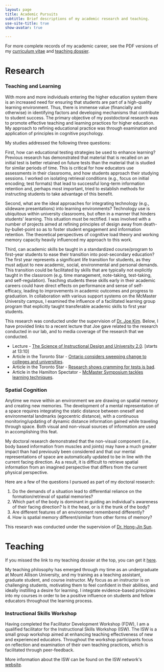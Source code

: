 ```yaml
---
layout: page
title: Academic Pursuits
subtitle: Brief descriptions of my academic research and teaching.
use-site-title: true
show-avatar: true

---
```


For more complete records of my academic career, see the PDF versions of my <a href = "/assets/Teeter_CV_December_2025.pdf" target = "_blank">curriculum vitae</a> and <a href = "/assets/Teeter_TeachingDossier_July2015.pdf" target = "_blank">teaching dossier</a>.


# Research 

### Teaching and Learning

With more and more individuals entering the higher education system there is an increased need for ensuring that students are part of a high-quality learning environment. Thus, there is immense value (financially and otherwise) in identifying factors and developing mechanisms that contribute to student success. The primary objective of my postdoctoral research was to promote effective teaching and learning practices for higher education. My 
approach to refining educational practice was through examination and application of principles in cognitive psychology.

My studies addressed the following three questions:

First, how can educational testing strategies be used to enhance learning? Previous research has demonstrated that material that is recalled on an initial test is better retained on future tests than the material that is studied for similar periods of time. This is critical for how educators use assessments in their classrooms, and how students approach their studying sessions. I worked on isolating retrieval conditions (e.g., focus on initial encoding; test formats) that lead to successful long-term information retention and, perhaps most important, tried to establish methods for instructing students to take advantage of this benefit.

Second, what are the ideal approaches for integrating technology (e.g., slideware presentations) into learning environments? Technology use is ubiquitous within university classrooms, but often in a manner that hinders students' learning. This situation must be rectified. I was involved with a number of projects aimed at refining principles of design away from death-by-bullet-point so as to foster student engagement and information retention. The theoretical perspectives of cognitive load theory and working memory capacity heavily influenced my approach to this work.

Third, can academic skills be taught in a standardized course/program to first-year students to ease their transition into post-secondary education?  The first year represents a significant life transition for students, as they must adjust to new academic, social, environmental and personal demands. This transition could be facilitated by skills that are typically not explicitly taught in the classroom (e.g. time management, note-taking, test-taking, and self-regulation). Teaching students these skills early in their academic careers could have direct effects on performance and sense of self-efficacy, leading to improvements in academic outcomes and progress to graduation. In collaboration with various support systems on the McMaster University campus, I examined the influence of a facilitated learning group program that explicitly taught transferable academic skills to first year students.

This research was conducted under the supervision of <a href = "https://twitter.com/ProfJoeKim" target = "_blank"> Dr. Joe Kim</a>. Below, I have provided links to a recent lecture that Joe gave related to the research conducted in our lab, and to media coverage of the research that we conducted.

- Lecture - <a href = "http://www.youtube.com/watch?v=7znKw2Ir7iM" target = "_blank"> The Science of Instructional Design and University 2.0</a>. [starts at 13:10]
- Article in the Toronto Star - <a href = "http://www.thestar.com/news/gta/education/article/1250342--ontario-considers-sweeping-change-to-colleges-and-universities" target = "_blank"> Ontario considers sweeping change to colleges and universities</a>.
- Article in the Toronto Star - <a href = "http://www.thestar.com/yourtoronto/education/2013/11/15/school_exams_mom_and_dad_were_right_research_proves_cramming_for_tests_is_bad.html" target = "_blank"> Research shows cramming for tests is bad</a>.
- Article in the Hamilton Spectator - <a href = "http://www.thespec.com/news-story/4220473-mac-symposium-tackles-learning-techniques/" target = "_blank"> McMaster Symposium tackles learning techniques</a>.


### Spatial Cognition

Anytime we move within an environment we are drawing on spatial memory and creating new memories. The development of a mental representation of a space requires integrating the static distance between oneself and environmental landmarks (egocentric distance), with a continuous monitoring/updating of dynamic distance information gained while traveling through space. Both visual and non-visual sources of information are used in accomplishing this feat.

My doctoral research demonstrated that the non-visual component (i.e., body based information from muscles and joints) may have a much greater impact than had previously been considered and that our mental representations of space are automatically updated to be in line with the current facing direction. As a result, it is difficult to retrieve spatial information from an imagined perspective that differs from the current physical perspective.

Here are a few of the questions I pursued as part of my doctoral research:

1. Do the demands of a situation lead to differential reliance on the formation/retrieval of spatial memories?
2. Which part of the body is dominant in guiding an individual's awareness of their facing direction? Is it the head, or is it the trunk of the body?
3. Are different features of an environment remembered differently?
4. How is spatial memory different/similar from other forms of memory?

This research was conducted under the supervision of <a href = "http://vr.mcmaster.ca/lab/" target = "_blank"> Dr. Hong-Jin Sun</a>.


# Teaching

If you missed the link to my teaching dossier at the top, you can get it [here]({{site.url}}/assets/Teeter_TeachingDossier_July2015.pdf).

My teaching philosophy has emerged through my time as an undergraduate at Mount Allison University, and my training as a teaching assistant, graduate student, and course instructor. My focus as an instructor is on challenging students, motivating them to feel confident in their abilities, and ideally instilling a desire for learning. I integrate evidence-based principles into my courses in order to be a positive influence on students and fellow educators throughout the learning process.

### Instructional Skills Workshop

Having completed the Facilitator Development Workshop (FDW), I am a qualified facilitator for the Instructional Skills Workshop (ISW). The 
ISW is a small group workshop aimed at enhancing teaching effectiveness of new and experienced educators. Throughout the workshop participants focus on reflection and examination of their own teaching practices, which is facilitated through peer-feedback.

More information about the ISW can be found on the ISW network's <a href = "https://iswnetwork.ca/about/isw-program-in-detail/" target = "_blank"> website</a>.
